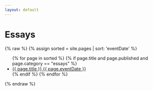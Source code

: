 ```yaml
---
layout: default
---
```


<div class="w3-container">
    <h1><b>Essays</b></h1>
    {% raw %}
    {% assign sorted = site.pages | sort: 'eventDate' %}
 
  <ul class="w3-ul w3-hoverable">
    {% for page in sorted %}
        {% if page.title and page.published and page.category == "essays" %}
        <li class="w3-large">
            <a href="{{ page.url }}">{{ page.title }} {{ page.eventDate }}</a>
        </li>
        {% endif %}
    {% endfor %}
    
  </ul>
  {% endraw %}

</div>
